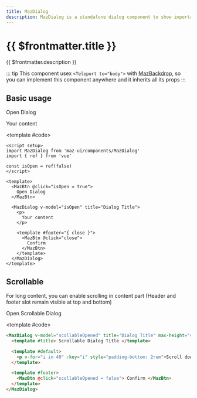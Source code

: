 ```yaml
---
title: MazDialog
description: MazDialog is a standalone dialog component to show important informations to the user or propose specific action. Many options are available. You can hide the header or the footer, full-size layout, differents states etc.
---
```


# {{ $frontmatter.title }}

{{ $frontmatter.description }}

<!--@include: ./../.vitepress/mixins/getting-started.md-->

::: tip
This component usex `<Teleport to="body">` with [MazBackdrop](./maz-backdrop.md), so you can implement this component anywhere and it inherits all its props
:::

## Basic usage

<ComponentDemo expanded>
  <MazBtn @click="isOpen = true">Open Dialog</MazBtn>

  <MazDialog v-model="isOpen" title="Dialog Title">
    <p>
      Your content
    </p>
    <template #footer="{ close }">
      <MazBtn @click="close">
        Confirm
      </MazBtn>
    </template>
  </MazDialog>

<template #code>

```vue
<script setup>
import MazDialog from 'maz-ui/components/MazDialog'
import { ref } from 'vue'

const isOpen = ref(false)
</script>

<template>
  <MazBtn @click="isOpen = true">
    Open Dialog
  </MazBtn>

  <MazDialog v-model="isOpen" title="Dialog Title">
    <p>
      Your content
    </p>

    <template #footer="{ close }">
      <MazBtn @click="close">
        Confirm
      </MazBtn>
    </template>
  </MazDialog>
</template>
```

  </template>
</ComponentDemo>

## Scrollable

For long content, you can enable scrolling in content part (Header and footer slot remain visible at top and bottom)

<ComponentDemo>
  <MazBtn @click="scollableOpened = true">Open Scrollable Dialog</MazBtn>

  <MazDialog v-model="scollableOpened" title="Dialog Title" max-height="400px" scrollable>
    <template #title>
      Scrollable Dialog Title
    </template>
    <template #default>
      <p v-for="i in 40" :key="i" style="padding-bottom: 2rem;">
        Scroll down
      </p>
    </template>
    <template #footer>
      <MazBtn @click="scollableOpened = false">
        Confirm
      </MazBtn>
    </template>
  </MazDialog>

<template #code>

```html
<MazDialog v-model="scollableOpened" title="Dialog Title" max-height="400px" scrollable>
  <template #title> Scrollable Dialog Title </template>

  <template #default>
    <p v-for="i in 40" :key="i" style="padding-bottom: 2rem">Scroll down</p>
  </template>

  <template #footer>
    <MazBtn @click="scollableOpened = false"> Confirm </MazBtn>
  </template>
</MazDialog>
```

  </template>
</ComponentDemo>

<!--@include: ./../../.vitepress/generated-docs/maz-dialog.doc.md-->

<script setup>
  import { ref } from 'vue'
  const isOpen = ref(false)
  const scollableOpened = ref(false)
</script>
